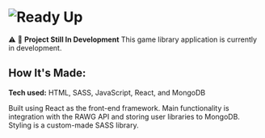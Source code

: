 # ![Ready Up](https://readyup2.herokuapp.com/)  

:warning: 🚧 **Project Still In Development**
This game library application is currently in development.

<!-- **Link to project:** http://recruiters-love-seeing-live-demos.com/

![alt tag](http://placecorgi.com/1200/650) -->

## How It's Made:

**Tech used:** HTML, SASS, JavaScript, React, and MongoDB

Built using React as the front-end framework. Main functionality is integration with the RAWG API and storing user libraries to MongoDB. Styling is a custom-made SASS library. 
<!-- 
## Optimizations
*(optional)*

You don't have to include this section but interviewers *love* that you can not only deliver a final product that looks great but also functions efficiently. Did you write something then refactor it later and the result was 5x faster than the original implementation? Did you cache your assets? Things that you write in this section are **GREAT** to bring up in interviews and you can use this section as reference when studying for technical interviews!

## Lessons Learned:

REACT JAMStack application -->

<!-- ## Examples:
Take a look at these couple examples that I have in my own portfolio:

**Palettable:** https://github.com/alecortega/palettable

**Twitter Battle:** https://github.com/alecortega/twitter-battle

**Patch Panel:** https://github.com/alecortega/patch-panel -->


